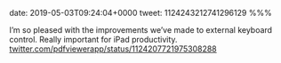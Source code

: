 date: 2019-05-03T09:24:04+0000
tweet: 1124243212741296129
%%%

I’m so pleased with the improvements we’ve made to external keyboard control. Really important for iPad productivity. [twitter.com/pdfviewerapp/status/1124207721975308288](https://twitter.com/pdfviewerapp/status/1124207721975308288)
